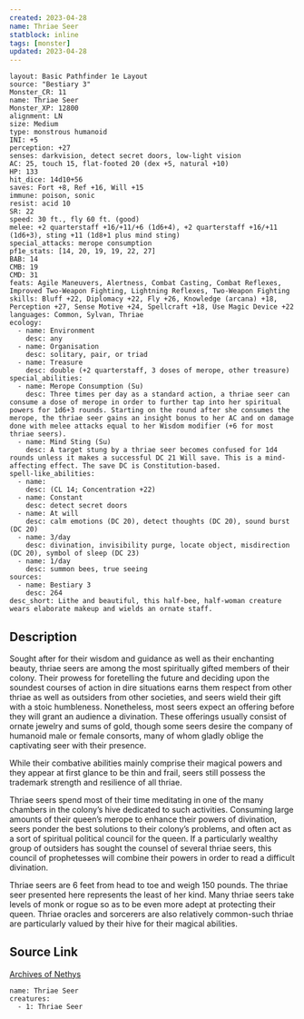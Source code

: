 ```yaml
---
created: 2023-04-28
name: Thriae Seer
statblock: inline
tags: [monster]
updated: 2023-04-28
---
```

```statblock
layout: Basic Pathfinder 1e Layout
source: "Bestiary 3"
Monster_CR: 11
name: Thriae Seer
Monster_XP: 12800
alignment: LN
size: Medium
type: monstrous humanoid
INI: +5
perception: +27
senses: darkvision, detect secret doors, low-light vision
AC: 25, touch 15, flat-footed 20 (dex +5, natural +10)
HP: 133
hit_dice: 14d10+56
saves: Fort +8, Ref +16, Will +15
immune: poison, sonic
resist: acid 10
SR: 22
speed: 30 ft., fly 60 ft. (good)
melee: +2 quarterstaff +16/+11/+6 (1d6+4), +2 quarterstaff +16/+11 (1d6+3), sting +11 (1d8+1 plus mind sting)
special_attacks: merope consumption
pf1e_stats: [14, 20, 19, 19, 22, 27]
BAB: 14
CMB: 19
CMD: 31
feats: Agile Maneuvers, Alertness, Combat Casting, Combat Reflexes, Improved Two-Weapon Fighting, Lightning Reflexes, Two-Weapon Fighting
skills: Bluff +22, Diplomacy +22, Fly +26, Knowledge (arcana) +18, Perception +27, Sense Motive +24, Spellcraft +18, Use Magic Device +22
languages: Common, Sylvan, Thriae
ecology:
  - name: Environment
    desc: any
  - name: Organisation
    desc: solitary, pair, or triad
  - name: Treasure
    desc: double (+2 quarterstaff, 3 doses of merope, other treasure)
special_abilities:
  - name: Merope Consumption (Su)
    desc: Three times per day as a standard action, a thriae seer can consume a dose of merope in order to further tap into her spiritual powers for 1d6+3 rounds. Starting on the round after she consumes the merope, the thriae seer gains an insight bonus to her AC and on damage done with melee attacks equal to her Wisdom modifier (+6 for most thriae seers).
  - name: Mind Sting (Su)
    desc: A target stung by a thriae seer becomes confused for 1d4 rounds unless it makes a successful DC 21 Will save. This is a mind-affecting effect. The save DC is Constitution-based.
spell-like_abilities:
  - name:
    desc: (CL 14; Concentration +22)
  - name: Constant
    desc: detect secret doors
  - name: At will
    desc: calm emotions (DC 20), detect thoughts (DC 20), sound burst (DC 20)
  - name: 3/day
    desc: divination, invisibility purge, locate object, misdirection (DC 20), symbol of sleep (DC 23)
  - name: 1/day
    desc: summon bees, true seeing
sources:
  - name: Bestiary 3
    desc: 264
desc_short: Lithe and beautiful, this half-bee, half-woman creature wears elaborate makeup and wields an ornate staff.
```
## Description
Sought after for their wisdom and guidance as well as their enchanting beauty, thriae seers are among the most spiritually gifted members of their colony. Their prowess for foretelling the future and deciding upon the soundest courses of action in dire situations earns them respect from other thriae as well as outsiders from other societies, and seers wield their gift with a stoic humbleness. Nonetheless, most seers expect an offering before they will grant an audience a divination. These offerings usually consist of ornate jewelry and sums of gold, though some seers desire the company of humanoid male or female consorts, many of whom gladly oblige the captivating seer with their presence.

While their combative abilities mainly comprise their magical powers and they appear at first glance to be thin and frail, seers still possess the trademark strength and resilience of all thriae.

Thriae seers spend most of their time meditating in one of the many chambers in the colony’s hive dedicated to such activities. Consuming large amounts of their queen’s merope to enhance their powers of divination, seers ponder the best solutions to their colony’s problems, and often act as a sort of spiritual political council for the queen. If a particularly wealthy group of outsiders has sought the counsel of several thriae seers, this council of prophetesses will combine their powers in order to read a difficult divination.

Thriae seers are 6 feet from head to toe and weigh 150 pounds. The thriae seer presented here represents the least of her kind. Many thriae seers take levels of monk or rogue so as to be even more adept at protecting their queen. Thriae oracles and sorcerers are also relatively common-such thriae are particularly valued by their hive for their magical abilities.
## Source Link
[Archives of Nethys](https://aonprd.com/MonsterDisplay.aspx?ItemName=Thriae%20Seer)
```encounter-table
name: Thriae Seer
creatures:
  - 1: Thriae Seer
```
